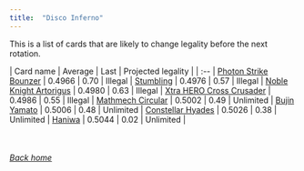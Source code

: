 ```yaml
---
title:  "Disco Inferno"
---
```


This is a list of cards that are likely to change legality before the next rotation.

| Card name | Average | Last | Projected legality |
| :-- |
[Photon Strike Bounzer](https://db.ygoprodeck.com/card/?search=Photon%20Strike%20Bounzer) | 0.4966 | 0.70 | Illegal |
[Stumbling](https://db.ygoprodeck.com/card/?search=Stumbling) | 0.4976 | 0.57 | Illegal |
[Noble Knight Artorigus](https://db.ygoprodeck.com/card/?search=Noble%20Knight%20Artorigus) | 0.4980 | 0.63 | Illegal |
[Xtra HERO Cross Crusader](https://db.ygoprodeck.com/card/?search=Xtra%20HERO%20Cross%20Crusader) | 0.4986 | 0.55 | Illegal |
[Mathmech Circular](https://db.ygoprodeck.com/card/?search=Mathmech%20Circular) | 0.5002 | 0.49 | Unlimited |
[Bujin Yamato](https://db.ygoprodeck.com/card/?search=Bujin%20Yamato) | 0.5006 | 0.48 | Unlimited |
[Constellar Hyades](https://db.ygoprodeck.com/card/?search=Constellar%20Hyades) | 0.5026 | 0.38 | Unlimited |
[Haniwa](https://db.ygoprodeck.com/card/?search=Haniwa) | 0.5044 | 0.02 | Unlimited |

<br>

###### [Back home](index)